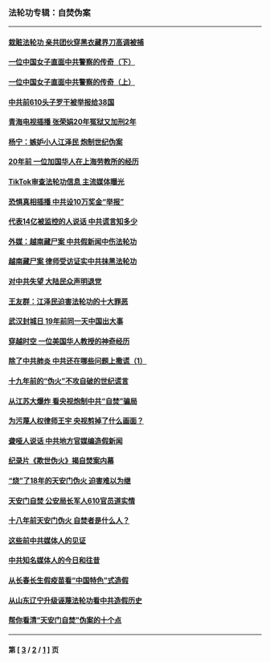 ### 法轮功专辑：自焚伪案
---
#### [栽赃法轮功 亲共团伙穿黑衣藏界刀高调被捕](../../pages/nf5562/n13073780.md?07200430) 
#### [一位中国女子直面中共警察的传奇（下）](../../pages/nf5562/n12989706.md?07200430) 
#### [一位中国女子直面中共警察的传奇（上）](../../pages/nf5562/n12985072.md?07200430) 
#### [中共前610头子罗干被举报给38国](../../pages/nf5562/n12975419.md?07200430) 
#### [青海电视插播 张荣娟20年冤狱又加刑2年](../../pages/nf5562/n12738166.md?07200430) 
#### [杨宁：嫉妒小人江泽民 炮制世纪伪案](../../pages/nf5562/n12724108.md?07200430) 
#### [20年前 一位加国华人在上海劳教所的经历](../../pages/nf5562/n12707932.md?07200430) 
#### [TikTok审查法轮功信息 主流媒体曝光](../../pages/nf5562/n12362336.md?07200430) 
#### [恐惧真相插播 中共设10万奖金“举报”](../../pages/nf5562/n12306396.md?07200430) 
#### [代表14亿被监控的人说话 中共谎言知多少](../../pages/nf5562/n12297484.md?07200430) 
#### [外媒：越南藏尸案 中共假新闻中伤法轮功](../../pages/nf5562/n12264411.md?07200430) 
#### [越南藏尸案 律师受访证实中共抹黑法轮功](../../pages/nf5562/n12261878.md?07200430) 
#### [对中共失望 大陆民众声明退党](../../pages/nf5562/n12187315.md?07200430) 
#### [王友群：江泽民迫害法轮功的十大罪恶](../../pages/nf5562/n12169074.md?07200430) 
#### [武汉封城日 19年前同一天中国出大事](../../pages/nf5562/n12150901.md?07200430) 
#### [穿越时空  一位美国华人教授的神奇经历](../../pages/nf5562/n12097460.md?07200430) 
#### [除了中共肺炎 中共还在哪些问题上撒谎（1）](../../pages/nf5562/n11955770.md?07200430) 
#### [十九年前的“伪火”不攻自破的世纪谎言](../../pages/nf5562/n11813238.md?07200430) 
#### [从江苏大爆炸 看央视炮制中共“自焚”骗局](../../pages/nf5562/n11140275.md?07200430) 
#### [为污蔑人权律师王宇 央视剪掉了什么画面？](../../pages/nf5562/n11130142.md?07200430) 
#### [聋哑人说话 中共地方官媒编造假新闻](../../pages/nf5562/n11006067.md?07200430) 
#### [纪录片《欺世伪火》揭自焚案内幕](../../pages/nf5562/n11002664.md?07200430) 
#### [“烧”了18年的天安门伪火 迫害难以为继](../../pages/nf5562/n10996660.md?07200430) 
#### [天安门自焚 公安局长军人610官员道实情](../../pages/nf5562/n10997098.md?07200430) 
#### [十八年前天安门伪火 自焚者是什么人？](../../pages/nf5562/n10996556.md?07200430) 
#### [这些前中共媒体人的见证](../../pages/nf5562/n10845276.md?07200430) 
#### [中共知名媒体人的今日和往昔](../../pages/nf5562/n10843569.md?07200430) 
#### [从长春长生假疫苗看“中国特色”式造假](../../pages/nf5562/n10684053.md?07200430) 
#### [从山东辽宁升级诬蔑法轮功看中共造假历史](../../pages/nf5562/n10668272.md?07200430) 
#### [帮你看清“天安门自焚”伪案的十个点](../../pages/nf5562/n10554707.md?07200430) 

---
#### 第 [ [3](./3.md?07200430) / [2](./2.md?07200430) / [1](./1.md?07200430) ] 页
